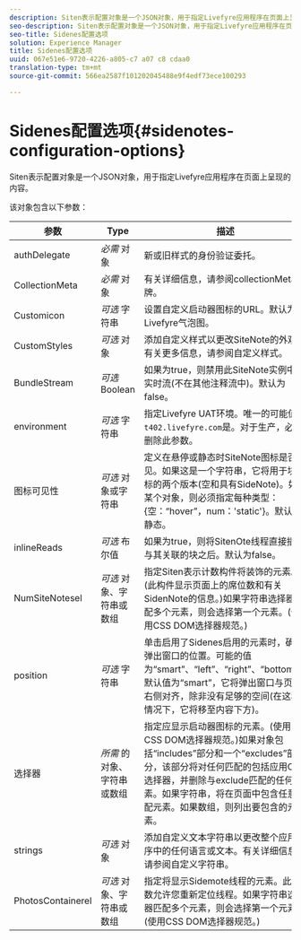 ```yaml
---
description: Siten表示配置对象是一个JSON对象，用于指定Livefyre应用程序在页面上呈现的内容。
seo-description: Siten表示配置对象是一个JSON对象，用于指定Livefyre应用程序在页面上呈现的内容。
seo-title: Sidenes配置选项
solution: Experience Manager
title: Sidenes配置选项
uuid: 067e51e6-9720-4226-a805-c7 a07 c8 cdaa0
translation-type: tm+mt
source-git-commit: 566ea2587f101202045488e9f4edf73ece100293

---
```



# Sidenes配置选项{#sidenotes-configuration-options}

Siten表示配置对象是一个JSON对象，用于指定Livefyre应用程序在页面上呈现的内容。

该对象包含以下参数：

| 参数 | Type | 描述 |
|--- |--- |--- |
| authDelegate | *必需* 对象 | 新或旧样式的身份验证委托。 |
| CollectionMeta | *必需* 对象 | 有关详细信息，请参阅collectionMeta令牌。 |
| Customicon | *可选* 字符串 | 设置自定义启动器图标的URL。默认为Livefyre气泡图。 |
| CustomStyles | *可选* 对象 | 添加自定义样式以更改SiteNote的外观。有关更多信息，请参阅自定义样式。 |
| BundleStream | *可选* Boolean | 如果为true，则禁用此SiteNote实例中的实时流(不在其他注释流中)。默认为false。 |
| environment | *可选* 字符串 | 指定Livefyre UAT环境。唯一的可能值 `t402.livefyre.com`是。对于生产，必须删除此参数。 |
| 图标可见性 | *可选* 对象或字符串 | 定义在悬停或静态时SiteNote图标是否可见。如果这是一个字符串，它将用于块图标的两个版本(空和具有SideNote)。如果某个对象，则必须指定每种类型：{空：“hover”，num：'static'}。默认为静态。 |
| inlineReads | *可选* 布尔值 | 如果为true，则将SitenOte线程直接插入与其关联的块之后。默认为false。 |
| NumSiteNotesel | *可选* 对象、字符串或数组 | 指定Siten表示计数构件将装饰的元素。(此构件显示页面上的席位数和有关SidenNote的信息。)如果字符串选择器匹配多个元素，则会选择第一个元素。(使用CSS DOM选择器规范。) |
| position | *可选* 字符串 | 单击启用了Sidenes启用的元素时，确定弹出窗口的位置。可能的值为“smart”、“left”、“right”、“bottom”。默认值为“smart”，它将弹出窗口与页面右侧对齐，除非没有足够的空间(在这种情况下，它将移至内容下方)。 |
| 选择器 | *所需* 的对象、字符串或数组 | 指定应显示启动器图标的元素。(使用CSS DOM选择器规范。)如果对象包括“includes”部分和一个“excludes”部分，该部分将对任何匹配的包括应用CSS选择器，并删除与exclude匹配的任何元素。如果字符串，将在页面中包含任意匹配元素。如果数组，则列出要包含的元素。 |
| strings | *可选* 对象 | 添加自定义文本字符串以更改整个应用程序中的任何语言或文本。有关详细信息，请参阅自定义字符串。 |
| PhotosContainerel | *可选* 对象、字符串或数组 | 指定将显示Sidemote线程的元素。此参数允许您重新定位线程。如果字符串选择器匹配多个元素，则会选择第一个元素。(使用CSS DOM选择器规范。) |

